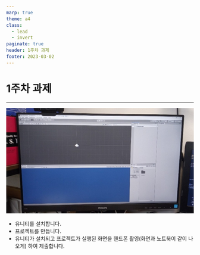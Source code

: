 ```yaml
---
marp: true
theme: a4
class:
  - lead
  - invert
paginate: true
header: 1주차 과제
footer: 2023-03-02
---
```


# 1주차 과제

---

![bg right w:600](../../Marp_images/Assignment/sm_assignment1.png)
- 유니티를 설치합니다.
- 프로젝트를 만듭니다.
- 유니티가 설치되고 프로젝트가 실행된 화면을 핸드폰 촬영(화면과 노트북이 같이 나오게) 하여 제출합니다.